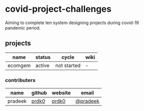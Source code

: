 # covid-project-challenges
Aiming to complete ten system designing projects during covid-19 pandemic period.

## projects

|  name 	|   status	|  cycle 	|  wiki 	|
|---	|---	|---	|---	|
|  ecomgem 	|  active 	|   not started	|  - 	|


### contributers

| name  	|  github 	|  website 	|   email	|
|---	|---	|---	|---	|
|  pradeek 	|  [prdk0][1] 	|  [prdk0][2] 	|  [@pradeek][3] 	|

[1]: https://github.com/prdk0
[2]: https://prdk0.github.io
[3]: mailto:pradeek.k@gmail.com
